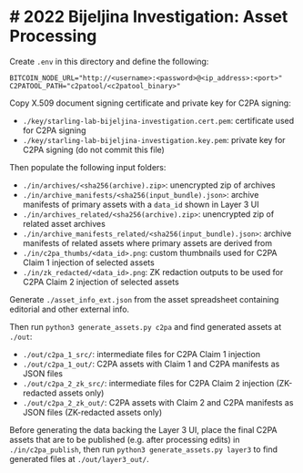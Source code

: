 # # 2022 Bijeljina Investigation: Asset Processing

Create `.env` in this directory and define the following:

```
BITCOIN_NODE_URL="http://<username>:<password>@<ip_address>:<port>"
C2PATOOL_PATH="c2patool/<c2patool_binary>"
```

Copy X.509 document signing certificate and private key for C2PA signing:

- `./key/starling-lab-bijeljina-investigation.cert.pem`: certificate used for C2PA signing
- `./key/starling-lab-bijeljina-investigation.key.pem`: private key for C2PA signing (do not commit this file)

Then populate the following input folders:

- `./in/archives/<sha256(archive).zip>`: unencrypted zip of archives
- `./in/archive_manifests/<sha256(input_bundle).json>`: archive manifests of primary assets with a `data_id` shown in Layer 3 UI
- `./in/archives_related/<sha256(archive).zip>`: unencrypted zip of related asset archives
- `./in/archive_manifests_related/<sha256(input_bundle).json>`: archive manifests of related assets where primary assets are derived from
- `./in/c2pa_thumbs/<data_id>.png`: custom thumbnails used for C2PA Claim 1 injection of selected assets
- `./in/zk_redacted/<data_id>.png`: ZK redaction outputs to be used for C2PA Claim 2 injection of selected assets

Generate `./asset_info_ext.json` from the asset spreadsheet containing editorial and other external info.

Then run `python3 generate_assets.py c2pa` and find generated assets at `./out`:

- `./out/c2pa_1_src/`: intermediate files for C2PA Claim 1 injection
- `./out/c2pa_1_out/`: C2PA assets with Claim 1 and C2PA manifests as JSON files
- `./out/c2pa_2_zk_src/`: intermediate files for C2PA Claim 2 injection (ZK-redacted assets only)
- `./out/c2pa_2_zk_out/`: C2PA assets with Claim 2 and C2PA manifests as JSON files (ZK-redacted assets only)

Before generating the data backing the Layer 3 UI, place the final C2PA assets that are to be published (e.g. after processing edits) in `./in/c2pa_publish`, then run `python3 generate_assets.py layer3` to find generated files at `./out/layer3_out/`.